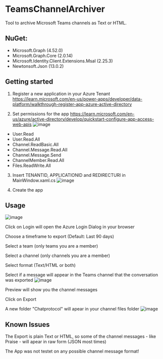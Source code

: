 # TeamsChannelArchiver
Tool to archive Microsoft Teams channels as Text or HTML.

## NuGet:
- Microsoft.Graph (4.52.0)
- Microsoft.Graph.Core (2.0.14)
- Microsoft.Identity.Client.Extensions.Msal (2.25.3)
- Newtonsoft.Json (13.0.2)

## Getting started
1. Register a new application in your Azure Tenant
https://learn.microsoft.com/en-us/power-apps/developer/data-platform/walkthrough-register-app-azure-active-directory

2. Set permissions for the app
https://learn.microsoft.com/en-us/azure/active-directory/develop/quickstart-configure-app-access-web-apis
![image](https://user-images.githubusercontent.com/124037247/216256673-63e8c540-6726-4732-b0d5-ab912b28b375.png)

- User.Read
- User.Read.All
- Channel.ReadBasic.All
- Channel.Message.Read.All
- Channel.Message.Send
- ChannelMember.Read.All
- Files.ReadWrite.All

3. Insert TENANTID, APPLICATIONID and REDIRECTURI in MainWindow.xaml.cs
![image](https://user-images.githubusercontent.com/124037247/216256168-0d0cfab3-b517-4ed8-9d92-e519af3698be.png)

4. Create the app

## Usage
![image](https://user-images.githubusercontent.com/124037247/216258438-b57451d6-4b81-4600-b5a1-64a397e923a5.png)

Click on Login will open the Azure Login Dialog in your browser

Choose a timeframe to export (Default: Last 90 days)

Select a team (only teams you are a member)

Select a channel (only channels you are a member)

Select format (Text/HTML or both)

Select if a message will appear in the Teams channel that the conversation was exported
![image](https://user-images.githubusercontent.com/124037247/216258132-4055dbd9-6664-4351-b67d-1f6801607208.png)

Preview will show you the channel messages

Click on Export

A new folder "Chatprotocol" will apear in your channel files folder
![image](https://user-images.githubusercontent.com/124037247/216258813-bb1d5c40-9083-4e90-9928-9fa869bbd394.png)

## Known Issues

The Export is plain Text or HTML, so some of the channel messages - like Praise - will apear in raw form (JSON most times)

The App was not testet on any possible channel message format!

